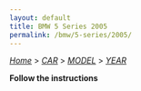 ```yaml
---
layout: default
title: BMW 5 Series 2005
permalink: /bmw/5-series/2005/
---
```

[*Home*](/) > [*CAR*](/car/) > [*MODEL*](/car/model/) > [*YEAR*](/car/model/year/)

**Follow the instructions**